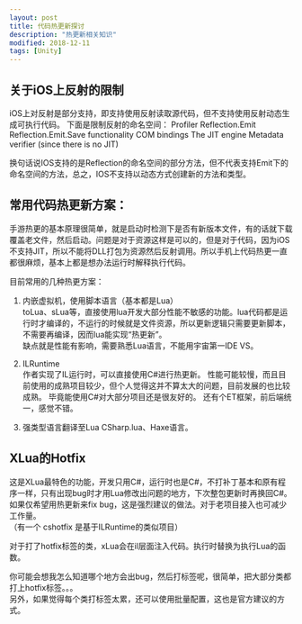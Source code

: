 ```yaml
---
layout: post
title: 代码热更新探讨
description: "热更新相关知识"
modified: 2018-12-11
tags: [Unity]
---
```


## 关于iOS上反射的限制
iOS上对反射是部分支持，即支持使用反射读取源代码，但不支持使用反射动态生成可执行代码。
下面是限制反射的命名空间：
Profiler
Reflection.Emit
Reflection.Emit.Save functionality
COM bindings
The JIT engine
Metadata verifier (since there is no JIT)

换句话说IOS支持的是Reflection的命名空间的部分方法，但不代表支持Emit下的命名空间的方法，总之，IOS不支持以动态方式创建新的方法和类型。

## 常用代码热更新方案：

手游热更的基本原理很简单，就是启动时检测下是否有新版本文件，有的话就下载覆盖老文件，然后启动。问题是对于资源这样是可以的，但是对于代码，因为iOS不支持JIT，所以不能将DLL打包为资源然后反射调用。所以手机上代码热更一直都很麻烦，基本上都是想办法运行时解释执行代码。

目前常用的几种热更方案：

1. 内嵌虚拟机，使用脚本语言（基本都是Lua）  
    toLua、sLua等，直接使用lua开发大部分性能不敏感的功能。lua代码都是运行时才编译的，不运行的时候就是文件资源，所以更新逻辑只需要更新脚本，不需要再编译，因而lua能实现“热更新”。  
    缺点就是性能有影响，需要熟悉Lua语言，不能用宇宙第一IDE VS。

2. ILRuntime  
    作者实现了IL运行时，可以直接使用C#进行热更新。
    性能可能较慢，而且目前使用的成熟项目较少，但个人觉得这并不算太大的问题，目前发展的也比较成熟。
    毕竟能使用C#对大部分项目还是很友好的。
    还有个ET框架，前后端统一，感觉不错。

3. 强类型语言翻译至Lua
    CSharp.lua、Haxe语言。


## XLua的Hotfix

这是XLua最特色的功能，开发只用C#，运行时也是C#，不打补丁基本和原有程序一样，只有出现bug时才用Lua修改出问题的地方，下次整包更新时再换回C#。  
如果仅希望用热更新来fix bug，这是强烈建议的做法。对于老项目接入也可减少工作量。  
（有一个 cshotfix 是基于ILRuntime的类似项目）

对于打了hotfix标签的类，xLua会在il层面注入代码。执行时替换为执行Lua的函数。

你可能会想我怎么知道哪个地方会出bug，然后打标签呢，很简单，把大部分类都打上hotfix标签。。。  
另外，如果觉得每个类打标签太累，还可以使用批量配置，这也是官方建议的方式。
